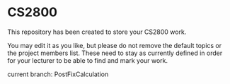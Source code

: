 # CS2800

This repository has been created to store your CS2800 work.

You may edit it as you like, but please do not remove the default topics or the project members list. These need to stay as currently defined in order for your lecturer to be able to find and mark your work.

current branch: PostFixCalculation
